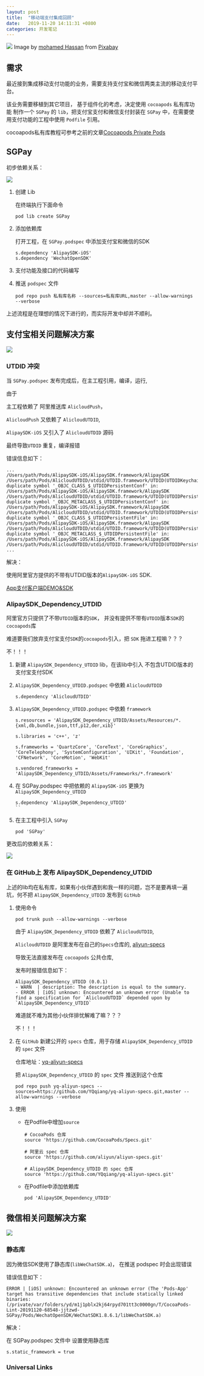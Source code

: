 ```yaml
---
layout: post
title:  "移动端支付集成回顾"
date:   2019-11-20 14:11:31 +0800
categories: 开发笔记
---
```


![](http://yuqiangcoder.com/assets/postImages/ios/201911/pay.jpg)
Image by <a href="https://pixabay.com/users/mohamed_hassan-5229782/?utm_source=link-attribution&amp;utm_medium=referral&amp;utm_campaign=image&amp;utm_content=3082813">mohamed Hassan</a> from <a href="https://pixabay.com/?utm_source=link-attribution&amp;utm_medium=referral&amp;utm_campaign=image&amp;utm_content=3082813">Pixabay</a>

## 需求
最近接到集成移动支付功能的业务，需要支持支付宝和微信两类主流的移动支付平台。

该业务需要移植到其它项目， 基于组件化的考虑，决定使用 `cocoapods` 私有库功能 制作一个 `SGPay` 的 `lib`，把支付宝支付和微信支付封装在 `SGPay` 中，在需要使用支付功能的工程中使用 `Podfile` 引用。

cocoapods私有库教程可参考之前的文章[Cocoapods Private Pods](http://yuqiangcoder.com/2019/01/28/cocoapods-Private-Pods.html)

## SGPay

初步依赖关系：

![](http://yuqiangcoder.com/assets/postImages/ios/201911/pay1.jpg)

1. 创建 Lib
    
    在终端执行下面命令
    
    ```
    pod lib create SGPay
    ```

2. 添加依赖库
    
    打开工程，在 `SGPay.podspec` 中添加支付宝和微信的SDK
    
    ```
    s.dependency 'AlipaySDK-iOS'
    s.dependency 'WechatOpenSDK'
    ```
    
3. 支付功能及接口的代码编写

4. 推送 `podspec` 文件

    ```
    pod repo push 私有库名称 --sources=私有库URL,master --allow-warnings --verbose
    ```
    
上述流程是在理想的情况下进行的，而实际开发中却并不顺利。
    
## 支付宝相关问题解决方案

![](http://yuqiangcoder.com/assets/postImages/ios/201911/alipay_logo.png)

### UTDID 冲突

当 `SGPay.podspec` 发布完成后，在主工程引用，编译，运行,
    
由于 
    
主工程依赖了 阿里推送库 `AlicloudPush`， 
    
`AlicloudPush` 又依赖了 `AlicloudUTDID`, 
    
`AlipaySDK-iOS` 又引入了 `AlicloudUTDID` 源码
    
最终导致`UTDID` 重复，编译报错
    
错误信息如下：
    
```
...
/Users/path/Pods/AlipaySDK-iOS/AlipaySDK.framework/AlipaySDK
/Users/path/Pods/AlicloudUTDID/utdid/UTDID.framework/UTDID(UTDIDKeychainItemWrapper.o)
duplicate symbol '_OBJC_CLASS_$_UTDIDPersistentConf' in:
/Users/path/Pods/AlipaySDK-iOS/AlipaySDK.framework/AlipaySDK
/Users/path/Pods/AlicloudUTDID/utdid/UTDID.framework/UTDID(UTDIDPersistentConf.o)
duplicate symbol '_OBJC_METACLASS_$_UTDIDPersistentConf' in:
/Users/path/Pods/AlipaySDK-iOS/AlipaySDK.framework/AlipaySDK
/Users/path/Pods/AlicloudUTDID/utdid/UTDID.framework/UTDID(UTDIDPersistentConf.o)
duplicate symbol '_OBJC_CLASS_$_UTDIDPersistentFile' in:
/Users/path/Pods/AlipaySDK-iOS/AlipaySDK.framework/AlipaySDK
/Users/path/Pods/AlicloudUTDID/utdid/UTDID.framework/UTDID(UTDIDPersistentFile.o)
duplicate symbol '_OBJC_METACLASS_$_UTDIDPersistentFile' in:
/Users/path/Pods/AlipaySDK-iOS/AlipaySDK.framework/AlipaySDK
/Users/path/Pods/AlicloudUTDID/utdid/UTDID.framework/UTDID(UTDIDPersistentFile.o)
...
```
    
解决：
    
使用阿里官方提供的不带有UTDID版本的`AlipaySDK-iOS` SDK.
    
[App支付客户端DEMO&SDK](https://docs.open.alipay.com/54/104509)

### AlipaySDK_Dependency_UTDID

阿里官方只提供了不带`UTDID`版本的`SDK`， 并没有提供不带有`UTDID`版本`SDK`的 `cocoapods`库

难道要我们放弃支付宝支付`SDK`的`cocoapods`引入，把 `SDK` 拖进工程嘛？？？

不！！！

1. 新建 `AlipaySDK_Dependency_UTDID` lib，在该lib中引入 不包含UTDID版本的支付宝支付SDK

2. `AlipaySDK_Dependency_UTDID.podspec` 中依赖 `AlicloudUTDID`
    
    ```
    s.dependency 'AlicloudUTDID'
    ```
    
3. `AlipaySDK_Dependency_UTDID.podspec` 中依赖 `framework`

    ```
    s.resources = 'AlipaySDK_Dependency_UTDID/Assets/Resources/*.{xml,db,bundle,json,ttf,p12,der,xib}'
  
    s.libraries = 'c++', 'z'
  
    s.frameworks = 'QuartzCore', 'CoreText', 'CoreGraphics', 'CoreTelephony', 'SystemConfiguration', 'UIKit', 'Foundation', 'CFNetwork', 'CoreMotion', 'WebKit'

    s.vendored_frameworks = 'AlipaySDK_Dependency_UTDID/Assets/Frameworks/*.framework'
    ```

4. 在 SGPay.podspec 中把依赖的 `AlipaySDK-iOS` 更换为 `AlipaySDK_Dependency_UTDID`

    ```
    s.dependency 'AlipaySDK_Dependency_UTDID'
    ``
    
5. 在主工程中引入 `SGPay`
    
    ```
    pod 'SGPay'
    ```

更改后的依赖关系：    

![](http://yuqiangcoder.com/assets/postImages/ios/201911/pay1.jpg)

### 在 GitHub上 发布 AlipaySDK_Dependency_UTDID

上述的lib均在私有库，如果有小伙伴遇到和我一样的问题，岂不是要再填一遍坑，何不把 `AlipaySDK_Dependency_UTDID` 发布到 `GitHub`

1. 使用命令
    
    ```
    pod trunk push --allow-warnings --verbose
    ```
    
    由于 `AlipaySDK_Dependency_UTDID` 依赖了 `AlicloudUTDID`,
    
    `AlicloudUTDID` 是阿里发布在自己的`Specs`仓库的, [aliyun-specs](https://github.com/aliyun/aliyun-specs)
    
    导致无法直接发布在 `cocoapods` 公共仓库,
    
    发布时报错信息如下：
    
    ```
    AlipaySDK_Dependency_UTDID (0.0.1)
    - WARN  | description: The description is equal to the summary.
    - ERROR | [iOS] unknown: Encountered an unknown error (Unable to find a specification for `AlicloudUTDID` depended upon by `AlipaySDK_Dependency_UTDID`
    ```
    
    难道就不难为其他小伙伴排忧解难了嘛？？？
    
    不！！！
    
2. 在 `GitHub` 新建公开的 `specs` 仓库，用于存储 `AlipaySDK_Dependency_UTDID` 的 `spec` 文件

    仓库地址：[yq-aliyun-specs](https://github.com/YQqiang/yq-aliyun-specs)
    
    把 `AlipaySDK_Dependency_UTDID` 的 `spec` 文件 推送到这个仓库
    
    ```
    pod repo push yq-aliyun-specs --sources=https://github.com/YQqiang/yq-aliyun-specs.git,master --allow-warnings --verbose
    ```
    
3. 使用

    * 在Podfile中增加`source`
        
        ```
        # CocoaPods 仓库
        source 'https://github.com/CocoaPods/Specs.git'
        
        # 阿里云 spec 仓库
        source 'https://github.com/aliyun/aliyun-specs.git'
        
        # AlipaySDK_Dependency_UTDID 的 spec 仓库
        source 'https://github.com/YQqiang/yq-aliyun-specs.git'
        ```
    
    * 在Podfile中添加依赖库

        ```
        pod 'AlipaySDK_Dependency_UTDID'
        ```

## 微信相关问题解决方案

![](http://yuqiangcoder.com/assets/postImages/ios/201911/wxpay_logo.png)

### 静态库
    
因为微信SDK使用了静态库(`libWeChatSDK.a`)， 在推送 podspec 时会出现错误
    
错误信息如下：
    
```
ERROR | [iOS] unknown: Encountered an unknown error (The 'Pods-App' target has transitive dependencies that include statically linked binaries: (/private/var/folders/yd/m1j1pblx2kj64rpyd701tt3c0000gn/T/CocoaPods-Lint-20191120-68548-jjtzwd-SGPay/Pods/WechatOpenSDK/WeChatSDK1.8.6.1/libWeChatSDK.a)
```
    
解决：
    
在 SGPay.podspec 文件中 设置使用静态库
    
```
s.static_framework = true
```

### Universal Links


[jekyll-docs]: https://jekyllrb.com/docs/home
[jekyll-gh]:   https://github.com/jekyll/jekyll
[jekyll-talk]: https://talk.jekyllrb.com/

